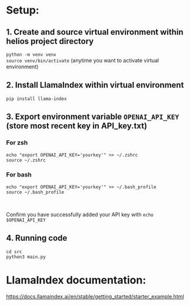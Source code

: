 # Setup:

## 1. Create and source virtual environment within helios project directory <br>

`python -m venv venv` <br>
`source venv/bin/activate` (anytime you want to activate virtual environment) <br>

## 2. Install LlamaIndex within virtual environment

`pip install llama-index`

## 3. Export environment variable `OPENAI_API_KEY` (store most recent key in API_key.txt)

### For zsh

`echo "export OPENAI_API_KEY='yourkey'" >> ~/.zshrc` <br> 
`source ~/.zshrc`

### For bash

`echo "export OPENAI_API_KEY='yourkey'" >> ~/.bash_profile` <br>
`source ~/.bash_profile`

<br>

Confirm you have successfully added your API key with `echo $OPENAI_API_KEY`

## 4. Running code

`cd src` <br>
`python3 main.py` <br>

# LlamaIndex documentation:

https://docs.llamaindex.ai/en/stable/getting_started/starter_example.html

